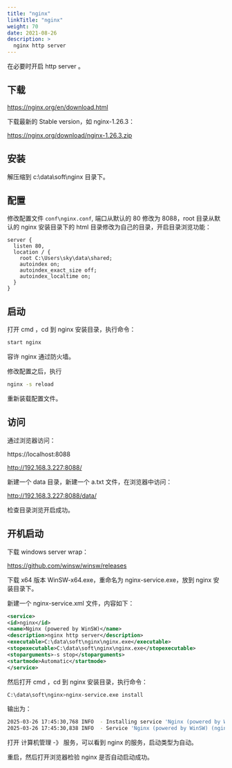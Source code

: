 ```yaml
---
title: "nginx"
linkTitle: "nginx"
weight: 70
date: 2021-08-26
description: >
  nginx http server
---
```


在必要时开启 http server 。

## 下载

https://nginx.org/en/download.html

下载最新的 Stable version，如 nginx-1.26.3：

https://nginx.org/download/nginx-1.26.3.zip

## 安装

解压缩到 c:\data\soft\nginx 目录下。

## 配置

修改配置文件 `conf\nginx.conf`, 端口从默认的 80 修改为 8088，root 目录从默认的 nginx 安装目录下的 html 目录修改为自己的目录，开启目录浏览功能：

```properties
server {
  listen 80,
  location / {
    root C:\Users\sky\data\shared;
    autoindex on;
    autoindex_exact_size off;
    autoindex_localtime on;
  }
}
```

## 启动

打开 cmd ，cd 到 nginx 安装目录，执行命令：

```bash
start nginx
```

容许 nginx 通过防火墙。

修改配置之后，执行 

```bash
nginx -s reload
```

重新装载配置文件。

## 访问

通过浏览器访问：

https://localhost:8088

http://192.168.3.227:8088/

新建一个 data 目录，新建一个 a.txt 文件，在浏览器中访问：

http://192.168.3.227:8088/data/

检查目录浏览开启成功。

## 开机启动

下载 windows server wrap：

https://github.com/winsw/winsw/releases

下载 x64 版本 WinSW-x64.exe，重命名为 nginx-service.exe，放到 nginx 安装目录下。

新建一个 nginx-service.xml 文件，内容如下：

```xml
<service>
<id>nginx</id>
<name>Nginx (powered by WinSW)</name>
<description>nginx http server</description>
<executable>C:\data\soft\nginx\nginx.exe</executable>
<stopexecutable>C:\data\soft\nginx\nginx.exe</stopexecutable>
<stoparguments>-s stop</stoparguments>
<startmode>Automatic</startmode>
</service>
```

然后打开 cmd ，cd 到 nginx 安装目录，执行命令：

```bash
C:\data\soft\nginx>nginx-service.exe install
```

输出为：

```bash
2025-03-26 17:45:30,768 INFO  - Installing service 'Nginx (powered by WinSW) (nginx)'...
2025-03-26 17:45:30,838 INFO  - Service 'Nginx (powered by WinSW) (nginx)' was installed successfully.
```

打开 计算机管理 -》 服务，可以看到 nginx 的服务，启动类型为自动。

重启，然后打开浏览器检验 nginx 是否自动启动成功。

